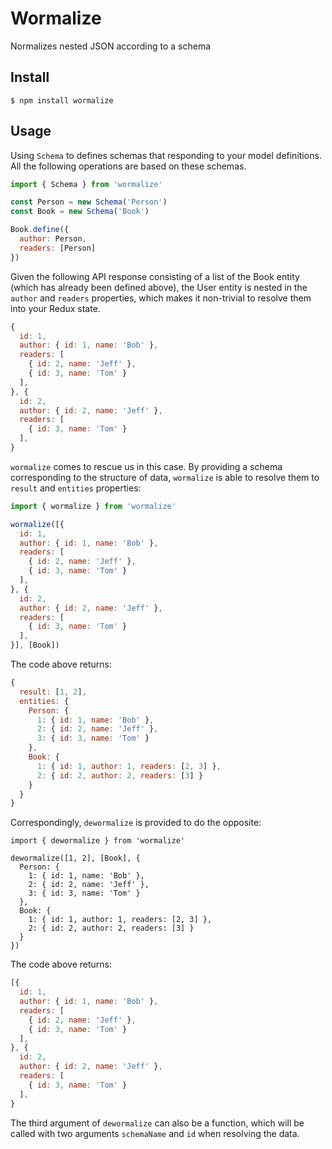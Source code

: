 # Wormalize

Normalizes nested JSON according to a schema

## Install

```shell
$ npm install wormalize
```

## Usage

Using `Schema` to defines schemas that responding to your model definitions. All the following
operations are based on these schemas.

```javascript
import { Schema } from 'wormalize'

const Person = new Schema('Person')
const Book = new Schema('Book')

Book.define({
  author: Person,
  readers: [Person]
})
```

Given the following API response consisting of a list of the Book entity (which has already
been defined above), the User entity is nested in the `author` and `readers` properties,
which makes it non-trivial to resolve them into your Redux state.

```javascript
{
  id: 1,
  author: { id: 1, name: 'Bob' },
  readers: [
    { id: 2, name: 'Jeff' },
    { id: 3, name: 'Tom' }
  ],
}, {
  id: 2,
  author: { id: 2, name: 'Jeff' },
  readers: [
    { id: 3, name: 'Tom' }
  ],
}
```

`wormalize` comes to rescue us in this case. By providing a schema corresponding to the structure
of data, `wormalize` is able to resolve them to `result` and `entities` properties:

```javascript
import { wormalize } from 'wormalize'

wormalize([{
  id: 1,
  author: { id: 1, name: 'Bob' },
  readers: [
    { id: 2, name: 'Jeff' },
    { id: 3, name: 'Tom' }
  ],
}, {
  id: 2,
  author: { id: 2, name: 'Jeff' },
  readers: [
    { id: 3, name: 'Tom' }
  ],
}], [Book])
```

The code above returns:

```javascript
{
  result: [1, 2],
  entities: {
    Person: {
      1: { id: 1, name: 'Bob' },
      2: { id: 2, name: 'Jeff' },
      3: { id: 3, name: 'Tom' }
    },
    Book: {
      1: { id: 1, author: 1, readers: [2, 3] },
      2: { id: 2, author: 2, readers: [3] }
    }
  }
}
```

Correspondingly, `dewormalize` is provided to do the opposite:

```
import { dewormalize } from 'wormalize'

dewormalize([1, 2], [Book], {
  Person: {
    1: { id: 1, name: 'Bob' },
    2: { id: 2, name: 'Jeff' },
    3: { id: 3, name: 'Tom' }
  },
  Book: {
    1: { id: 1, author: 1, readers: [2, 3] },
    2: { id: 2, author: 2, readers: [3] }
  }
})
```

The code above returns:

```javascript
[{
  id: 1,
  author: { id: 1, name: 'Bob' },
  readers: [
    { id: 2, name: 'Jeff' },
    { id: 3, name: 'Tom' }
  ],
}, {
  id: 2,
  author: { id: 2, name: 'Jeff' },
  readers: [
    { id: 3, name: 'Tom' }
  ],
}
```

The third argument of `dewormalize` can also be a function, which will be called with
two arguments `schemaName` and `id` when resolving the data.
